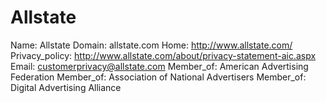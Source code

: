 
# Allstate

Name: Allstate
Domain: allstate.com
Home: http://www.allstate.com/
Privacy_policy: http://www.allstate.com/about/privacy-statement-aic.aspx
Email: customerprivacy@allstate.com
Member_of: American Advertising Federation
Member_of: Association of National Advertisers
Member_of: Digital Advertising Alliance
